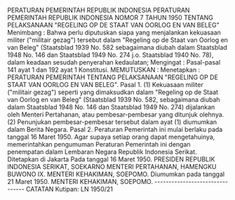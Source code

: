  PERATURAN PEMERINTAH REPUBLIK INDONESIA PERATURAN PEMERINTAH REPUBLIK INDONESIA NOMOR 7 TAHUN 1950 TENTANG PELAKSANAAN "REGELING OP DE STAAT VAN OORLOG EN VAN BELEG"
Menimbang :
 Bahwa perlu diputuskan siapa yang menjalankan kekuasaan militer ("militair gezag") tersebut dalam "Regeling op de Staat van Oorlog en van Beleg" (Staatsblad 1939 No. 582 sebagaimana diubah dalam Staatsblad 1948 No. 146 dan Staatsblad 1949 No. 274 j.o. Staatsblad 1940 No. 78), dalam keadaan sesudah penyerahan kedaulatan;
Mengingat :
 Pasal-pasal 141 ayat 1 dan 192 ayat 1 Konstitusi. MEMUTUSKAN : Menetapkan : PERATURAN PEMERINTAH TENTANG PELAKSANAAN "REGELING OP DE STAAT VAN OORLOG EN VAN BELEG". Pasal 1.
(1) Kekuasaan militer ("militair gezag") seperti yang dimaksudkan dalam "Regeling op de Staat van Oorlog en van Beleg" (Staatsblad 1939 No. 582, sebagaimana diubah dalam Staatsblad 1948 No. 146 dan Staatsblad 1949 No. 274) dijalankan oleh Menteri Pertahanan, atau pembesar-pembesar yang ditunjuk olehnya.
(2) Penunjukan pembesar-pembesar tersebut dalam ayat (1) diumumkan dalam Berita Negara. Pasal 2. Peraturan Pemerintah ini mulai berlaku pada tanggal 16 Maret 1950. Agar supaya setiap orang dapat mengetahuinya, memerintahkan pengumuman Peraturan Pemerintah ini dengan penempatan dalam Lembaran Negara Republik Indonesia Serikat. Ditetapkan di Jakarta Pada tanggal 16 Maret 1950. PRESIDEN REPUBLIK INDONESIA SERIKAT, SOEKARNO MENTERI PERTAHANAN, HAMENGKU BUWONO IX. MENTERI KEHAKIMAN, SOEPOMO. Diumumkan pada tanggal 21 Maret 1950. MENTERI KEHAKIMAN, SOEPOMO. -------------------------------- CATATAN Kutipan: LN 1950/21
